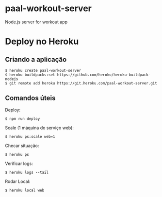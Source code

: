 # paal-workout-server
Node.js server for workout app
# Deploy no Heroku

## Criando a aplicação

```
$ heroku create paal-workout-server
$ heroku buildpacks:set https://github.com/heroku/heroku-buildpack-nodejs
$ git remote add heroku https://git.heroku.com/paal-workout-server.git
```

## Comandos úteis

Deploy:
```
$ npm run deploy
```

Scale (1 máquina do serviço web):
```
$ heroku ps:scale web=1
```

Checar situação:
```
$ heroku ps
```

Verificar logs:
```
$ heroku logs --tail
```

Rodar Local:
```
$ heroku local web
```
